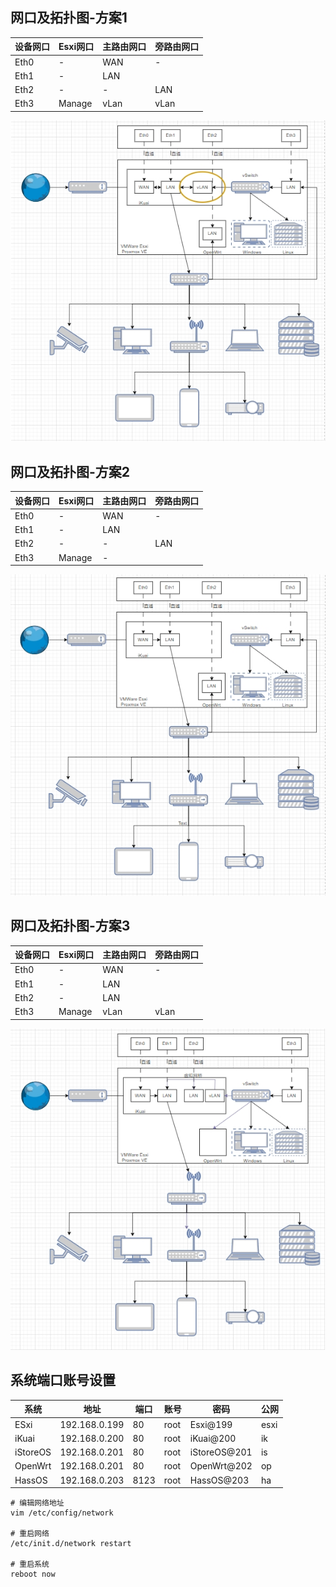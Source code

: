## 网口及拓扑图-方案1
| 设备网口 | Esxi网口 | 主路由网口 | 旁路由网口 |
| -------- | -------- | ---------- | ---------- |
| Eth0     | -        | WAN        | -          |
| Eth1     | -        | LAN        |            |
| Eth2     | -        | -          | LAN        |
| Eth3     | Manage   | vLan       | vLan       |

![可能成环的拓扑图](./img/1.png)

## 网口及拓扑图-方案2
| 设备网口 | Esxi网口 | 主路由网口 | 旁路由网口 |
| -------- | -------- | ---------- | ---------- |
| Eth0     | -        | WAN        | -          |
| Eth1     | -        | LAN        |            |
| Eth2     | -        | -          | LAN        |
| Eth3     | Manage   | -          |            |

![推荐的拓扑图](./img/2.png)

## 网口及拓扑图-方案3
| 设备网口 | Esxi网口 | 主路由网口 | 旁路由网口 |
| -------- | -------- | ---------- | ---------- |
| Eth0     | -        | WAN        | -          |
| Eth1     | -        | LAN        |            |
| Eth2     | -        | LAN        |            |
| Eth3     | Manage   | vLan       | vLan       |

![虚拟交换机拓扑](./img/3.png)


## 系统端口账号设置

| 系统     | 地址          | 端口 | 账号 | 密码         | 公网 |
| -------- | ------------- | ---- | ---- | ------------ | ---- |
| ESxi     | 192.168.0.199 | 80   | root | Esxi@199     | esxi |
| iKuai    | 192.168.0.200 | 80   | root | iKuai@200    | ik   |
| iStoreOS | 192.168.0.201 | 80   | root | iStoreOS@201 | is   |
| OpenWrt  | 192.168.0.201 | 80   | root | OpenWrt@202  | op   |
| HassOS   | 192.168.0.203 | 8123 | root | HassOS@203   | ha   |

```shell
# 编辑网络地址
vim /etc/config/network

# 重启网络
/etc/init.d/network restart

# 重启系统
reboot now
```